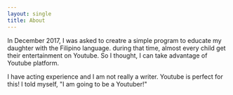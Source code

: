 ```yaml
---
layout: single
title: About
---
```


In December 2017, I was asked to creatre a simple program to educate my daughter with the Filipino language.  during that time, almost every child get their entertainment on Youtube.  So I thought, I can take advantage of Youtube platform.  

I have acting experience and I am not really a writer.  Youtube is perfect for this!  I told myself, "I am going to be a Youtuber!"






